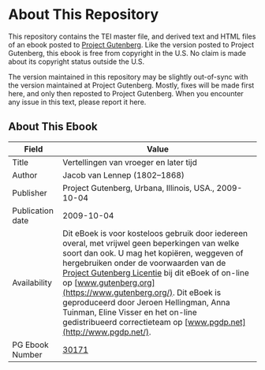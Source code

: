 # About This Repository

This repository contains the TEI master file, and derived text and HTML files of an ebook posted to [Project Gutenberg](https://www.gutenberg.org/). Like the version posted to Project Gutenberg, this ebook is free from copyright in the U.S. No claim is made about its copyright status outside the U.S.

The version maintained in this repository may be slightly out-of-sync with the version maintained at Project Gutenberg. Mostly, fixes will be made first here, and only then reposted to Project Gutenberg. When you encounter any issue in this text, please report it here.

## About This Ebook

| Field | Value |
| ----- | ----- |
| Title | Vertellingen van vroeger en later tijd |
| Author | Jacob van Lennep (1802–1868) |
| Publisher | Project Gutenberg, Urbana, Illinois, USA., 2009-10-04 |
| Publication date | 2009-10-04 |
| Availability | Dit eBoek is voor kosteloos gebruik door iedereen overal, met vrijwel geen beperkingen van welke soort dan ook. U mag het kopiëren, weggeven of hergebruiken onder de voorwaarden van de [Project Gutenberg Licentie](https://www.gutenberg.org/license) bij dit eBoek of on-line op [www.gutenberg.org](https://www.gutenberg.org/). Dit eBoek is geproduceerd door Jeroen Hellingman, Anna Tuinman, Eline Visser en het on-line gedistribueerd correctieteam op [www.pgdp.net](http://www.pgdp.net/). |
| PG Ebook Number | [30171](https://www.gutenberg.org/ebooks/30171) |
